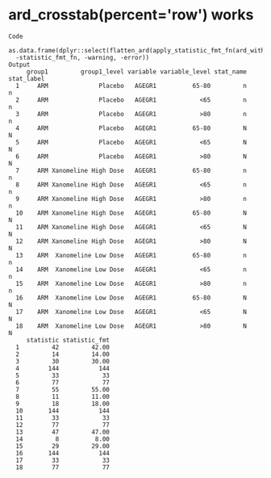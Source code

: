 # ard_crosstab(percent='row') works

    Code
      as.data.frame(dplyr::select(flatten_ard(apply_statistic_fmt_fn(ard_with_args)),
      -statistic_fmt_fn, -warning, -error))
    Output
         group1         group1_level variable variable_level stat_name stat_label
      1     ARM              Placebo   AGEGR1          65-80         n          n
      2     ARM              Placebo   AGEGR1            <65         n          n
      3     ARM              Placebo   AGEGR1            >80         n          n
      4     ARM              Placebo   AGEGR1          65-80         N          N
      5     ARM              Placebo   AGEGR1            <65         N          N
      6     ARM              Placebo   AGEGR1            >80         N          N
      7     ARM Xanomeline High Dose   AGEGR1          65-80         n          n
      8     ARM Xanomeline High Dose   AGEGR1            <65         n          n
      9     ARM Xanomeline High Dose   AGEGR1            >80         n          n
      10    ARM Xanomeline High Dose   AGEGR1          65-80         N          N
      11    ARM Xanomeline High Dose   AGEGR1            <65         N          N
      12    ARM Xanomeline High Dose   AGEGR1            >80         N          N
      13    ARM  Xanomeline Low Dose   AGEGR1          65-80         n          n
      14    ARM  Xanomeline Low Dose   AGEGR1            <65         n          n
      15    ARM  Xanomeline Low Dose   AGEGR1            >80         n          n
      16    ARM  Xanomeline Low Dose   AGEGR1          65-80         N          N
      17    ARM  Xanomeline Low Dose   AGEGR1            <65         N          N
      18    ARM  Xanomeline Low Dose   AGEGR1            >80         N          N
         statistic statistic_fmt
      1         42         42.00
      2         14         14.00
      3         30         30.00
      4        144           144
      5         33            33
      6         77            77
      7         55         55.00
      8         11         11.00
      9         18         18.00
      10       144           144
      11        33            33
      12        77            77
      13        47         47.00
      14         8          8.00
      15        29         29.00
      16       144           144
      17        33            33
      18        77            77

